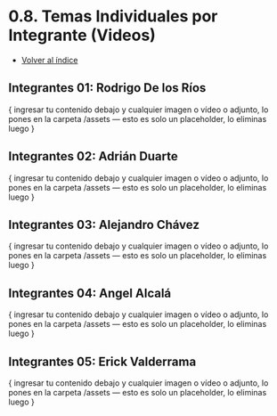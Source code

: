 # 0.8. Temas Individuales por Integrante (Videos)
- [Volver al índice](/0/0.md)

## Integrantes 01: Rodrigo De los Ríos
{ ingresar tu contenido debajo y cualquier imagen o vídeo o adjunto, lo pones en la carpeta /assets — esto es solo un placeholder, lo eliminas luego }

## Integrantes 02: Adrián Duarte
{ ingresar tu contenido debajo y cualquier imagen o vídeo o adjunto, lo pones en la carpeta /assets — esto es solo un placeholder, lo eliminas luego }

## Integrantes 03: Alejandro Chávez
{ ingresar tu contenido debajo y cualquier imagen o vídeo o adjunto, lo pones en la carpeta /assets — esto es solo un placeholder, lo eliminas luego }

## Integrantes 04: Angel Alcalá
{ ingresar tu contenido debajo y cualquier imagen o vídeo o adjunto, lo pones en la carpeta /assets — esto es solo un placeholder, lo eliminas luego }

## Integrantes 05: Erick Valderrama
{ ingresar tu contenido debajo y cualquier imagen o vídeo o adjunto, lo pones en la carpeta /assets — esto es solo un placeholder, lo eliminas luego }
